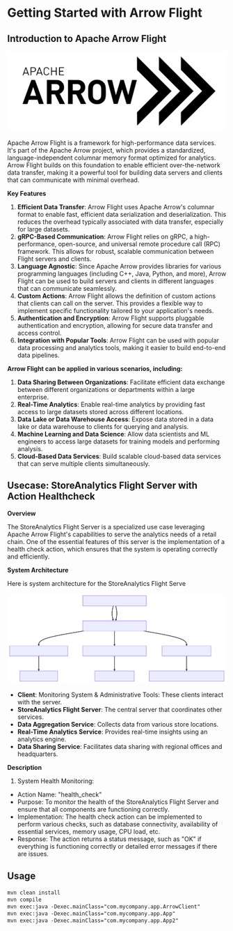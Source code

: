 # Getting Started with Arrow Flight

## Introduction to Apache Arrow Flight

![](images/arrow.png)

Apache Arrow Flight is a framework for high-performance data services. It's part of the Apache Arrow project, which provides a standardized, language-independent columnar memory format optimized for analytics. Arrow Flight builds on this foundation to enable efficient over-the-network data transfer, making it a powerful tool for building data servers and clients that can communicate with minimal overhead.

**Key Features**

1. **Efficient Data Transfer**: Arrow Flight uses Apache Arrow's columnar format to enable fast, efficient data serialization and deserialization. This reduces the overhead typically associated with data transfer, especially for large datasets.
2. **gRPC-Based Communication**: Arrow Flight relies on gRPC, a high-performance, open-source, and universal remote procedure call (RPC) framework. This allows for robust, scalable communication between Flight servers and clients.
3. **Language Agnostic**: Since Apache Arrow provides libraries for various programming languages (including C++, Java, Python, and more), Arrow Flight can be used to build servers and clients in different languages that can communicate seamlessly.
4. **Custom Actions**: Arrow Flight allows the definition of custom actions that clients can call on the server. This provides a flexible way to implement specific functionality tailored to your application's needs.
5. **Authentication and Encryption**: Arrow Flight supports pluggable authentication and encryption, allowing for secure data transfer and access control.
6. **Integration with Popular Tools**: Arrow Flight can be used with popular data processing and analytics tools, making it easier to build end-to-end data pipelines.

**Arrow Flight can be applied in various scenarios, including:**

1. **Data Sharing Between Organizations**: Facilitate efficient data exchange between different organizations or departments within a large enterprise.
2. **Real-Time Analytics**: Enable real-time analytics by providing fast access to large datasets stored across different locations.
3. **Data Lake or Data Warehouse Access**: Expose data stored in a data lake or data warehouse to clients for querying and analysis.
4. **Machine Learning and Data Science**: Allow data scientists and ML engineers to access large datasets for training models and performing analysis.
5. **Cloud-Based Data Services**: Build scalable cloud-based data services that can serve multiple clients simultaneously.

## Usecase: StoreAnalytics Flight Server with Action Healthcheck

**Overview**

The StoreAnalytics Flight Server is a specialized use case leveraging Apache Arrow Flight's capabilities to serve the analytics needs of a retail chain. One of the essential features of this server is the implementation of a health check action, which ensures that the system is operating correctly and efficiently.

**System Architecture**

Here is system architecture for the StoreAnalytics Flight Serve

![](images/system-architect.svg)

* **Client**: Monitoring System & Administrative Tools: These clients interact with the server.
* **StoreAnalytics Flight Server**: The central server that coordinates other services.
* **Data Aggregation Service**: Collects data from various store locations.
* **Real-Time Analytics Service**: Provides real-time insights using an analytics engine.
* **Data Sharing Service**: Facilitates data sharing with regional offices and headquarters.

**Description**

1. System Health Monitoring:

* Action Name: "health_check"
* Purpose: To monitor the health of the StoreAnalytics Flight Server and ensure that all components are functioning correctly.
* Implementation: The health check action can be implemented to perform various checks, such as database connectivity, availability of essential services, memory usage, CPU load, etc.
* Response: The action returns a status message, such as "OK" if everything is functioning correctly or detailed error messages if there are issues.

## Usage

```
mvn clean install
mvn compile
mvn exec:java -Dexec.mainClass="com.mycompany.app.ArrowClient"
mvn exec:java -Dexec.mainClass="com.mycompany.app.App"
mvn exec:java -Dexec.mainClass="com.mycompany.app.App2"
```